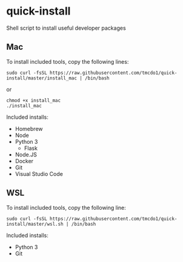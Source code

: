 # quick-install
Shell script to install useful developer packages

## Mac
To install included tools, copy the following lines:
```
sudo curl -fsSL https://raw.githubusercontent.com/tmcdo1/quick-install/master/install_mac | /bin/bash
```
or
```
chmod +x install_mac
./install_mac
```

Included installs:
- Homebrew
- Node
- Python 3
  - Flask
- Node.JS
- Docker
- Git
- Visual Studio Code

## WSL
To install included tools, copy the following line:
```
sudo curl -fsSL https://raw.githubusercontent.com/tmcdo1/quick-install/master/wsl.sh | /bin/bash
```

Included installs:
- Python 3
- Git